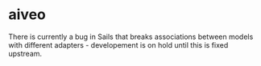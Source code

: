 # aiveo

There is currently a bug in Sails that breaks associations between models with different adapters - developement is on hold until this is fixed upstream.
